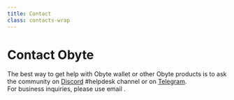 ```yaml
---
title: Contact
class: contacts-wrap
---
```


# Contact Obyte
<div class="sub-block">
    The best way to get help with Obyte wallet or other Obyte products is to ask the community on 
    <a href="https://discord.obyte.org" target="_blank" rel="noopener">Discord</a> #helpdesk channel or on 
    <a href="https://t.me/obyteorg" target="_blank" rel="noopener">Telegram</a>.
</div>
For business inquiries, please use email <script>document.write('<a href="mailto:o'); document.write('@'); document.write('obyte.org">o'); document.write('@'); document.write('obyte.org</a>');</script>.

